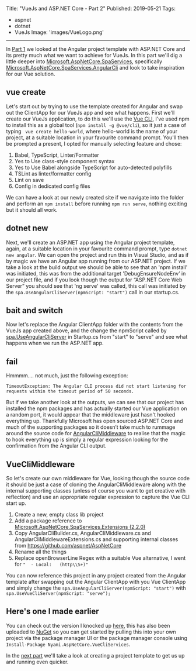 Title: "VueJs and ASP.NET Core - Part 2"
Published: 2019-05-21
Tags:
- aspnet
- dotnet
- VueJs
Image: 'images/VueLogo.png'
---

In [Part 1](/posts/2019-05-10-VueWithAspNetPart1) we looked at the Angular project template with ASP.NET Core and its pretty much what we want to achieve for VueJs. In this part we'll dig a little deeper into [Microsoft.AspNetCore.SpaServices]( https://docs.microsoft.com/en-us/dotnet/api/microsoft.aspnetcore.spaservices?view=aspnetcore-2.2), specifically [Microsoft.AspNetCore.SpaServices.AngularCli]( https://docs.microsoft.com/en-us/dotnet/api/microsoft.aspnetcore.spaservices.angularcli?view=aspnetcore-2.2) and look to take inspiration for our Vue solution.

<!--more-->

## vue create ##

Let's start out by trying to use the template created for Angular and swap out the ClientApp for our VueJs app and see what happens.
First we'll create our VueJs application, to do this we'll use the [Vue CLI]( https://cli.vuejs.org/), I've used npm to install this as a global tool (`npm install -g @vue/cli`), so it just a case of typing ` vue create hello-world`, where hello-world is the name of your project, at a suitable location in your favourite command prompt. You'll then be prompted a present, I opted for manually selecting feature and chose:

1. Babel, TypeScript, Linter/Formatter
2. Yes to Use class-style component syntax
3. Yes  to Use Babel alongside TypeScript for auto-detected polyfills
4. TSLint as linter/formatter config
5. Lint on save
6. Config in dedicated config files

We can have a look at our newly created site if we navigate into the folder and perform an `npm install` before running `npm run serve`, nothing exciting but it should all work.

## dotnet new ##

Next, we'll create an ASP.NET app using the Angular project template, again, at a suitable location in your favourite command prompt, type `dotnet new angular`. We can open the project and run this in Visual Studio, and as if by magic we have an Angular app running from our ASP.NET project. If we take a look at the build output we should be able to see that an 'npm install' was initiated, this was from the additional target 'DebugEnsureNodeEnv’ in our project file, and if you look though the output for “ASP.NET Core Web Server” you should see that 'ng serve' was called, this call was initiated by the `spa.UseAngularCliServer(npmScript: "start")` call in our startup.cs.

## bait and switch ##

Now let's replace the Angular ClientApp folder with the contents from the VueJs app created above, and the change the npmScript called by [spa.UseAngularCliServer](https://docs.microsoft.com/en-us/dotnet/api/microsoft.aspnetcore.spaservices.angularcli.angularclimiddlewareextensions.useangularcliserver?view=aspnetcore-2.2) in Startup.cs from "start" to "serve" and see what happens when we run the ASP.NET app.

## fail ##

Hmmmm.... not much, just the following exception:
```
TimeoutException: The Angular CLI process did not start listening for requests within the timeout period of 50 seconds.
```

But if we take another look at the outputs, we can see that our project has installed the npm packages and has actually started our Vue application on a random port, it would appear that the middleware just hasn't hooked everything up. Thankfully Microsoft has open sourced ASP.NET Core and much of the supporting packages so it doesn’t take much to rummage around the source code for [AngularCliMiddleware]( https://github.com/aspnet/AspNetCore/tree/master/src/Middleware/SpaServices.Extensions/src/AngularCli) to realise that the magic to hook everything up is simply a regular expression looking for the confirmation from the Angular CLI output.

## VueCliMiddleware ##

So let's create our own middleware for Vue, looking though the source code it should be just a case of cloning the AngularCliMiddleware along with the internal supporting classes (unless of course you want to get creative with reflection) and use an appropriate regular expression to capture the Vue CLI start up.

1. Create a new, empty class lib project
2. Add a package reference to [Microsoft.AspNetCore.SpaServices.Extensions (2.2.0)](https://www.nuget.org/packages/Microsoft.AspNetCore.SpaServices.Extensions/2.2.0)
3. Copy AngularCliBuilder.cs, AngularCliMiddleware.cs and AngularCliMiddlewareExtensions.cs and supporting internal classes from https://github.com/aspnet/AspNetCore
4. Rename all the things
5. Replace openBrowserLine Regex with a suitable Vue alternative, I went for `"  - Local:   (http\\S+)"`

You can now reference this project in any project created from the Angular template after swapping out the Angular ClientApp with you Vue ClientApp and simply change the `spa.UseAngularCliServer(npmScript: "start")` with `spa.UseVueCliServer(npmScript: "serve");`

## Here's one I made earlier ##

You can check out the version I knocked up [here](https://github.com/Nyami/AspNetCore.VueCliServices), this has also been uploaded to [NuGet](https://www.nuget.org/packages/Nyami.AspNetCore.VueCliServices) so you can get started by pulling this into your own project via the package manager UI or the package manager console using `Install-Package Nyami.AspNetCore.VueCliServices`.

In the [next part](/posts/2019-06-11-VueWithAspNetPart3) we'll take a look at creating a project template to get us up and running even quicker.